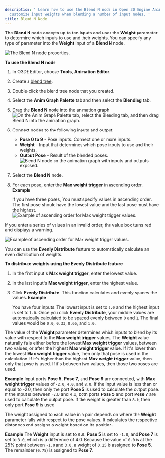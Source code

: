 ```yaml
---
description: ' Learn how to use the Blend N node in Open 3D Engine Animation Editor to
  customize input weights when blending a number of input nodes. '
title: Blend N Node
---
```


The **Blend N** node accepts up to ten inputs and uses the **Weight** parameter to determine which inputs to use and their weights. You can specify any type of parameter into the **Weight** input of a **Blend N** node.

![The Blend N node properties.](/images/user-guide/actor-animation/animation-editor-blending-blendn.png)

**To use the **Blend N** node**

1. In O3DE Editor, choose **Tools**, **Animation Editor**.

1. Create a [blend tree](/docs/user-guide/visualization/animation/animation-editor/creating-blend-trees.md).

1. Double-click the blend tree node that you created.

1. Select the **Anim Graph Palette** tab and then select the **Blending** tab.

1. Drag the **Blend N** node into the animation graph.
![On the Anim Graph Palette tab, select the Blending tab, and then drag Blend N into the animation graph.](/images/user-guide/actor-animation/animation-editor-blending-blendn-select.png)

1. Connect nodes to the following inputs and output:
   + **Pose 0 to 9** - Pose inputs. Connect one or more inputs.
   + **Weight** - Input that determines which pose inputs to use and their weights.
   + **Output Pose** - Result of the blended poses.
![Blend N node on the animation graph with inputs and outputs exposed.](/images/user-guide/actor-animation/animation-editor-blending-blendn-inoutputs.png)

1. Select the **Blend N** node.

1. For each pose, enter the **Max weight trigger** in ascending order.
**Example**

   If you have three poses, You must specify values in ascending order. The first pose should have the lowest value and the last pose must have the highest.
![Example of ascending order for Max weight trigger values.](/images/user-guide/actor-animation/animation-editor-blending-blendn-example.png)

If you enter a series of values in an invalid order, the value box turns red and displays a warning.

![Example of ascending order for Max weight trigger values.](/images/user-guide/actor-animation/animation-editor-blending-blendn-error.png)

You can use the **Evenly Distribute** feature to automatically calculate an even distribution of weights.

**To distribute weights using the **Evenly Distribute** feature**

1. In the first input's **Max weight trigger**, enter the lowest value.

1. In the last input's **Max weight trigger**, enter the highest value.

1. Click **Evenly Distribute**. This function calculates and evenly spaces the values.
**Example**

   You have four inputs. The lowest input is set to `0.0` and the highest input is set to `1.0`. Once you click **Evenly Distribute**, your middle values are automatically calculated to be spaced evenly between `0` and `1`. The final values would be `0.0`,` 0.33`, `0.66`, and `1.0`.

The value of the **Weight** parameter determines which inputs to blend by its value with respect to the **Max weight trigger** values. The **Weight** value naturally falls either before the lowest **Max weight trigger** values, between two values, or after the highest **Max weight trigger** value. If it's lower than the lowest **Max weight trigger** value, then only that pose is used in the calculation. If it's higher than the highest **Max weight trigger** value, then only that pose is used. If it's between two values, then those two poses are used.

**Example**
Input ports **Pose 5**, **Pose 7**, and **Pose 9** are connected, with **Max weight trigger** values of `-2.0`, `4.0`, and `8.0`. If the input value is less than or equal to -2.0, then only the port **Pose 5** is used to calculate the output pose. If the input is between -2.0 and 4.0, both ports **Pose 5** and port **Pose 7** are used to calculate the output pose. If the weight is greater than `8.0`, then only port **Pose 9** is used.

The weight assigned to each value in a pair depends on where the **Weight** parameter falls with respect to the pose values. It calculates the respective distances and assigns a weight based on its position.

**Example**
The **Weight** input is set to `0.0`. **Pose 5** is set to `-1.0`, and **Pose 7** is set to `3.0`, which is a difference of 4.0. Because the value of `0.0` is at the 25% point between `-1.0` and `3.0`, a weight of `0.25` is assigned to **Pose 5**. The remainder \(`0.75`\) is assigned to **Pose 7**.
